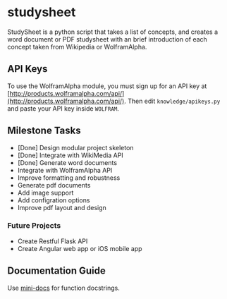 studysheet
==========

StudySheet is a python script that takes a list of concepts,
and creates a word document or PDF studysheet with an brief
introduction of each concept taken from Wikipedia or WolframAlpha.

## API Keys
To use the WolframAlpha module, you must sign up for an
API key at [http://products.wolframalpha.com/api/](http://products.wolframalpha.com/api/).
Then edit `knowledge/apikeys.py` and paste your API key inside `WOLFRAM`.

## Milestone Tasks
* [Done] Design modular project skeleton
* [Done] Integrate with WikiMedia API
* [Done] Generate word documents
* Integrate with WolframAlpha API
* Improve formatting and robustness
* Generate pdf documents
* Add image support
* Add configration options
* Improve pdf layout and design

### Future Projects
* Create Restful Flask API
* Create Angular web app or iOS mobile app

## Documentation Guide
Use [mini-docs](https://github.com/codenameyau/mini-docs) for function docstrings.
